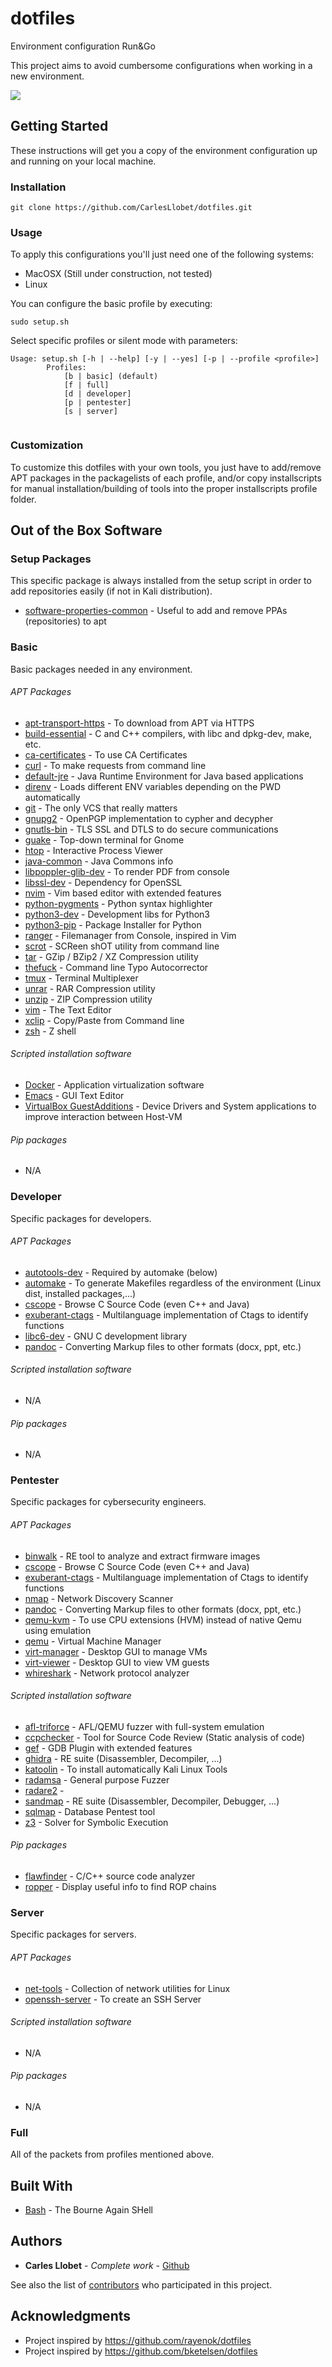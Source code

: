 # dotfiles
Environment configuration Run&Go

This project aims to avoid cumbersome configurations when working in a new environment.

![](demo.gif)

## Getting Started

These instructions will get you a copy of the environment configuration up and running on your local machine. 

### Installation

```
git clone https://github.com/CarlesLlobet/dotfiles.git
```

### Usage

To apply this configurations you'll just need one of the following systems: 
- MacOSX (Still under construction, not tested)
- Linux

You can configure the basic profile by executing:

```
sudo setup.sh
```

Select specific profiles or silent mode with parameters:

```
Usage: setup.sh [-h | --help] [-y | --yes] [-p | --profile <profile>]
        Profiles:
            [b | basic] (default)
            [f | full]
            [d | developer]
            [p | pentester]
            [s | server]
            
```

### Customization

To customize this dotfiles with your own tools, you just have to add/remove APT packages in the packagelists of each profile, and/or copy installscripts for manual installation/building of tools into the proper installscripts profile folder.

## Out of the Box Software

### Setup Packages
This specific package is always installed from the setup script in order to add repositories easily (if not in Kali distribution).

* [software-properties-common](https://packages.debian.org/sid/admin/software-properties-common) - Useful to add and remove PPAs (repositories) to apt

### Basic
Basic packages needed in any environment.

###### APT Packages

* [apt-transport-https](https://manpages.ubuntu.com/manpages/bionic/man1/apt-transport-https.1.html) - To download from APT via HTTPS
* [build-essential](https://packages.debian.org/es/sid/build-essential) - C and C++ compilers, with libc and dpkg-dev, make, etc.
* [ca-certificates](https://packages.debian.org/sid/ca-certificates) - To use CA Certificates
* [curl](https://curl.haxx.se/) - To make requests from command line
* [default-jre](https://packages.debian.org/stretch/default-jre) - Java Runtime Environment for Java based applications
* [direnv](https://direnv.net/) - Loads different ENV variables depending on the PWD automatically
* [git](https://git-scm.com/) - The only VCS that really matters
* [gnupg2](https://gnupg.org/) - OpenPGP implementation to cypher and decypher
* [gnutls-bin](https://www.gnutls.org/) - TLS SSL and DTLS to do secure communications
* [guake](http://guake-project.org/) - Top-down terminal for Gnome
* [htop](https://linux.die.net/man/1/htop) - Interactive Process Viewer
* [java-common](https://packages.debian.org/es/jessie/java-common) - Java Commons info
* [libpoppler-glib-dev](https://packages.debian.org/jessie/libpoppler-glib-dev) - To render PDF from console
* [libssl-dev](https://packages.debian.org/es/jessie/libssl-dev) - Dependency for OpenSSL
* [nvim](https://neovim.io/) - Vim based editor with extended features
* [python-pygments](https://pygments.org/) - Python syntax highlighter
* [python3-dev](https://packages.debian.org/buster/python3-dev) - Development libs for Python3
* [python3-pip](https://pypi.org/project/pip/) - Package Installer for Python
* [ranger](https://github.com/ranger/ranger) - Filemanager from Console, inspired in Vim
* [scrot](https://packages.debian.org/jessie/scrot) - SCReen shOT utility from command line
* [tar](https://linux.die.net/man/1/tar) - GZip / BZip2 / XZ Compression utility
* [thefuck](https://github.com/nvbn/thefuck) - Command line Typo Autocorrector
* [tmux](https://github.com/tmux/tmux/wiki) - Terminal Multiplexer
* [unrar](https://packages.debian.org/stretch/unrar) - RAR Compression utility
* [unzip](https://linux.die.net/man/1/unzip) - ZIP Compression utility
* [vim](https://www.vim.org/) - The Text Editor
* [xclip](https://linux.die.net/man/1/xclip) - Copy/Paste from Command line
* [zsh](http://zsh.sourceforge.net/) - Z shell

###### Scripted installation software

* [Docker](https://www.docker.com/) - Application virtualization software
* [Emacs](https://www.gnu.org/software/emacs/) - GUI Text Editor
* [VirtualBox GuestAdditions](https://docs.oracle.com/cd/E36500_01/E36502/html/qs-guest-additions.html) - Device Drivers and System applications to improve interaction between Host-VM

###### Pip packages

* N/A

### Developer
Specific packages for developers.

###### APT Packages

* [autotools-dev](https://developer.fedoraproject.org/tech/languages/c/autotools.html) - Required by automake (below)
* [automake](https://www.gnu.org/software/automake/) - To generate Makefiles regardless of the environment (Linux dist, installed packages,...)
* [cscope](http://cscope.sourceforge.net/) - Browse C Source Code (even C++ and Java)
* [exuberant-ctags](http://ctags.sourceforge.net/) - Multilanguage implementation of Ctags to identify functions
* [libc6-dev](https://packages.debian.org/jessie/libc6-dev) - GNU C development library
* [pandoc](https://pandoc.org/) - Converting Markup files to other formats (docx, ppt, etc.)

###### Scripted installation software

* N/A

###### Pip packages

* N/A
 
### Pentester
Specific packages for cybersecurity engineers.

###### APT Packages

* [binwalk](https://github.com/ReFirmLabs/binwalk) - RE tool to analyze and extract firmware images
* [cscope](http://cscope.sourceforge.net/) - Browse C Source Code (even C++ and Java)
* [exuberant-ctags](http://ctags.sourceforge.net/) - Multilanguage implementation of Ctags to identify functions
* [nmap](https://nmap.org/) - Network Discovery Scanner
* [pandoc](https://pandoc.org/) - Converting Markup files to other formats (docx, ppt, etc.)
* [qemu-kvm]() - To use CPU extensions (HVM) instead of native Qemu using emulation
* [qemu](https://www.qemu.org/) - Virtual Machine Manager
* [virt-manager](https://virt-manager.org/) - Desktop GUI to manage VMs
* [virt-viewer](https://pagure.io/virt-viewer) - Desktop GUI to view VM guests
* [whireshark](https://www.wireshark.org/) - Network protocol analyzer

###### Scripted installation software

* [afl-triforce](https://github.com/nccgroup/TriforceAFL) - AFL/QEMU fuzzer with full-system emulation
* [ccpchecker](http://cppcheck.sourceforge.net/) - Tool for Source Code Review (Static analysis of code)
* [gef](https://gef.readthedocs.io/en/master/) - GDB Plugin with extended features
* [ghidra](https://ghidra-sre.org/) - RE suite (Disassembler, Decompiler, ...)
* [katoolin](https://github.com/LionSec/katoolin) - To install automatically Kali Linux Tools
* [radamsa](https://github.com/aoh/radamsa) - General purpose Fuzzer
* [radare2](https://rada.re/n/) - 
* [sandmap]() - RE suite (Disassembler, Decompiler, Debugger, ...)
* [sqlmap](http://sqlmap.org/) - Database Pentest tool
* [z3](https://github.com/Z3Prover/z3) - Solver for Symbolic Execution

###### Pip packages

* [flawfinder](https://dwheeler.com/flawfinder/) - C/C++ source code analyzer
* [ropper](https://github.com/sashs/Ropper) - Display useful info to find ROP chains 

### Server
Specific packages for servers.

###### APT Packages

* [net-tools](http://net-tools.sourceforge.net/) - Collection of network utilities for Linux
* [openssh-server](https://help.ubuntu.com/lts/serverguide/openssh-server.html) - To create an SSH Server

###### Scripted installation software

* N/A

###### Pip packages

* N/A

### Full
All of the packets from profiles mentioned above.

## Built With

* [Bash](https://www.gnu.org/software/bash/) - The Bourne Again SHell

## Authors

* **Carles Llobet** - *Complete work* - [Github](https://github.com/CarlesLlobet)

See also the list of [contributors](https://github.com/CarlesLlobet/dotfiles/contributors) who participated in this project.

## Acknowledgments

* Project inspired by https://github.com/rayenok/dotfiles
* Project inspired by https://github.com/bketelsen/dotfiles